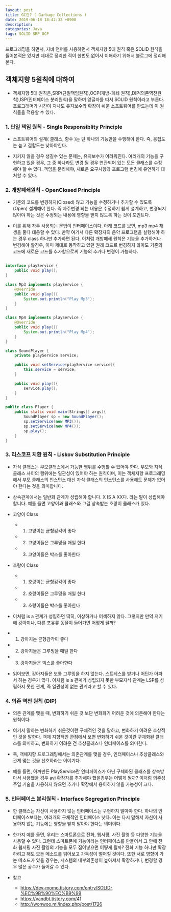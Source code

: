 ```yaml
---
layout: post
title: GC란? ( Garbage Collections )
date: 2019-06-18 18:42:32 +0900
description:
categories: Java
tags: SOLID SRP OCP
---
```


프로그래밍을 하면서, 자바 언어를 사용하면서 객체지향 5대 원칙 혹은 SOLID 원칙을 들어본적은 있지만 제대로 정리한 적이 한번도 없어서 이해하기 위해서 블로그에 정리해본다.


## 객체지향 5원칙에 대하여

* 객체지향 5대 원칙은,SRP(단일책임원칙),OCP(개방-폐쇄 원칙),DIP(의존역전원칙),ISP(인터페이스 분리원칙)을 말하며 앞글자를 따서 SOLID 원칙이라고 부른다. 프로그래머가 시간이 지나도 유지보수와 확장이 쉬운 소프트웨어를 만드는데 이 원칙들을 적용할 수 있다.

### 1. 단일 책임 원칙 - Single Responsiblity Principle

* 소프트웨어의 설계( 클래스, 함수 )는 단 하나의 기능만을 수행해야 한다. 즉, 응집도는 높고 결합도는 낮아야한다. 

* 지키지 않을 경우 생길수 있는 문제는, 유지보수가 어려워진다. 여러개의 기능을 구현하고 있을 경우, 그 중 하나라도 변경 될 경우 연관되어 있는 모든 클래스를 수정해야 할 수 있다. 책임을 분리해야, 새로운 요구사항과 프로그램 변경에 유연하게 대처할 수 있다.

### 2. 개방폐쇄원칙 - OpenClosed Principle

* 기존의 코드를 변경하지(Closed) 않고 기능을 수정하거나 추가할 수 있도록(Open) 설계해야 한다. 즉 자주변경 되는 내용은 수정하기 쉽게 설계하고, 변경되지 않아야 하는 것은 수정되는 내용에 영향을 받지 않도록 하는 것이 포인트다.

* 이를 위해 자주 사용되는 문법이 인터페이스이다. 아래 코드를 보면, mp3 mp4 재생을 둘다 대응할 수 있다. 만약 여기서 다른 확장자의 음악 프로그램을 실행해야 하는 경우 class 하나만 추가하면 된다. 이처럼 개방폐쇄 원칙은 기능을 추가하거나 변경해야 할경우, 이미 제대로 동작하고 있던 원래 코드르 변경하지 않아도 기존의 코드에 새로운 코드를 추가함으로써 기능의 추가나 변경이 가능하다.

```java

interface playService {
    public void play();
}

class Mp3 implements playService {
    @Override
    public void play(){
        System.out.println("Play Mp3");
    }
}

class Mp4 implements playService {
    @Override
    public void play(){
        System.out.println("Play Mp4");
    }
}

class SoundPlayer {
    private playService service;

    public void setService(playService service){
        this.service = service;
    }

    public void play(){
        service.play();
    }
}

public class Player {
    public static void main(Strings[] args){
        SoundPlayer sp = new SoundPlayer();
        sp.setService(new MP3());
        sp.setService(new MP4());
        sp.play();
    }
}

```

### 3. 리스코프 치환 원칙 - Liskov Substitution Principle 

* 자식 클래스는 부모클래스에서 가능한 행위를 수행할 수 있어야 한다. 부모와 자식 클래스 사이의 행위에는 일관성이 있어야 하는 원칙이며, 이는 객체지향 프로그래밍에서 부모 클래스의 인스턴스 대신 자식 클래스의 인스턴스를 사용해도 문제가 없어야 한다는 것을 의미합니다.

* 상속관계에서는 일반화 관계가 성립해야 합니다. X IS A XX다. 라는 말이 성립해야 합니다. 예를 들면 고양이과 클래스와 그걸 상속받는 호랑이 클래스가 있다.

* 고양이 Class
  * 1. 고양이는 균형감각이 좋다
  * 2. 고양이들은 그루밍을 매일 한다
  * 3. 고양이들은 박스를 좋아한다

* 호랑이 Class
  * 1. 호랑이는 균형감각이 좋다
  * 2. 호랑이들은 그루밍을 매일 한다
  * 3. 호랑이들은 박스를 좋아한다

* 이처럼 is a 관계가 성립하면 딱히, 이상하거나 어색하지 않다. 그렇지만 만약 저기에 강아지나, 다른 포유류 동물이 들어가면 어떻게 될까?

* 1. 강아지는 균형감각이 좋다
* 2. 강아지들은 그루밍을 매일 한다
* 3. 강아지들은 박스를 좋아한다

* 읽어보면, 강아지들은 보통 그루밍을 하지 않는다. 스트레스를 받거나 어딘가 아파서 하는 경우가 많다. 이처럼 is a 관계가 성립되지 못한 부모자식 관계는 LSP를 성립하지 못한 관계, 즉 일관성이 없는 관계라고 할 수 있다.

### 4. 의존 역전 원칙 (DIP)

* 의존 관계를 맺을 때, 변화하기 쉬운 것 보단 변화화기 어려운 것에 의존해야 한다는 원칙이다.
* 여기서 말하는 변화하기 쉬운것이란 구체적인 것을 말하고, 변화하기 어려운 추상적인 것을 말한다. 객체 지향적인 관점에서 보면 변화하기 쉬운 것이란 구체화된 클래스를 의미하고, 변화하기 어려운 건 추상클래스나 인터페이스를 의미한다.

* 즉, 객체지향 프로그래밍에서는 의존관계를 맺을 경우, 인터페이스나 추상클래스와 관계 맺는 것을 선호하라는 이야기다.
* 예를 들면, 아까만든 PlayService란 인터페이스가 아닌 구체화된 클래스를 상속받아서 사용했을 경우 avi 확장자를 추가해야 했을경우는 어떻게 될까? 이처럼 의존성 주입 기술을 사용하지 않으면 추가나 확장에서 용이하지 않을 가능성이 크다.

### 5. 인터페이스 분리원칙 - Interface Segregation Principle

* 한 클래스는 자신이 사용하지 않는 인터페이스는 구현하지 말아야 한다. 하나의 인터페이스보다는, 여러개의 구체적인 인터페이스 낫다. 이는 다시 말해서 자신이 사용하지 않는 기능에는 영향을 받지 말아야 한다는 의미이다.

* 한가지 예를 들면, 우리는 스마트폰으로 전화, 웹서핑, 사진 촬영 등 다양한 기능을 사용할 수 있다. 그런데 스마트폰에 기능이라는 인터페이스를 만들어서 그 안에 전화 웹서핑 사진 촬영의 기능을 모두 집어넣으면 어떻게 될까? 전화 기능 하나만 확장 하려고 해도 모든 메소드를 읽어보고 가독성이 떨어질 것이다. 또한 서로 영향이 가는 메소드가 있을 경우는, 시스템의 내부의존성이 높아져서 확장하거나, 변경할 경우 많은 공수가 들어갈 수 있다.

* 참고
  * https://dev-momo.tistory.com/entry/SOLID-%EC%9B%90%EC%B9%99
  * https://vandbt.tistory.com/41
  * http://wonwoo.ml/index.php/post/1726